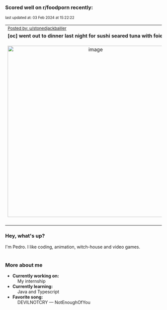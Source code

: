 ### Scored well on r/foodporn recently:

<p align="left"><sub>last updated at: 03 Feb 2024 at 15:22:22</sub></p>

|   |
| --- |
| <sub>[Posted by: u/stonedjackballler][source]</sub> |
| **[oc] went out to dinner last night for sushi seared tuna with foie gras** | 
|<p align="center"> <img alt="image" src="https://i.redd.it/rf68pgre67gc1.jpeg" width="550" /> </p>|
|   |

### Hey, what's up?

I'm Pedro. I like coding, animation, witch-house and video games.<br><br>

### More about me
- **Currently working on:**  
&nbsp;&nbsp;&nbsp;&nbsp;My internship
- **Currently learning:**  
&nbsp;&nbsp;&nbsp;&nbsp;Java and Typescript
- **Favorite song:**  
&nbsp;&nbsp;&nbsp;&nbsp;DEVILNOTCRY — NotEnoughOfYou<br><br>

  



  
  
  
[linkedin]: https://linkedin.com/in/pedro-h-r-gomes-8a487b14a/
[gmail]: mailto:pilique11@gmail.com
[source]: https://reddit.com/r/FoodPorn/comments/1ah7gdd/oc_went_out_to_dinner_last_night_for_sushi_seared/
[redditAPI]: https://www.reddit.com/dev/api/